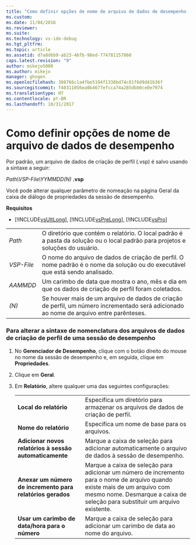 ```yaml
---
title: "Como definir opções de nome de arquivo de dados de desempenho | Microsoft Docs"
ms.custom: 
ms.date: 11/04/2016
ms.reviewer: 
ms.suite: 
ms.technology: vs-ide-debug
ms.tgt_pltfrm: 
ms.topic: article
ms.assetid: d7a8d6b9-ab23-46fb-98ed-774781157860
caps.latest.revision: "9"
author: mikejo5000
ms.author: mikejo
manager: ghogen
ms.openlocfilehash: 308766c1a4fbe5194f1330bd74c81f6d9d41b36f
ms.sourcegitcommit: f40311056ea0b4677efcca74a285dbb0ce0e7974
ms.translationtype: HT
ms.contentlocale: pt-BR
ms.lasthandoff: 10/31/2017
---
```

# <a name="how-to-set-performance-data-file-name-options"></a>Como definir opções de nome de arquivo de dados de desempenho
Por padrão, um arquivo de dados de criação de perfil (.vsp) é salvo usando a sintaxe a seguir:  
  
 *Path\VSP-File\YYMMDD(N)* **.vsp**  
  
 Você pode alterar qualquer parâmetro de nomeação na página Geral da caixa de diálogo de propriedades da sessão de desempenho.  
  
 **Requisitos**  
  
-   [!INCLUDE[vsUltLong](../code-quality/includes/vsultlong_md.md)], [!INCLUDE[vsPreLong](../code-quality/includes/vsprelong_md.md)], [!INCLUDE[vsPro](../code-quality/includes/vspro_md.md)]  
  
|||  
|-|-|  
|*Path*|O diretório que contém o relatório. O local padrão é a pasta da solução ou o local padrão para projetos e soluções do usuário.|  
|*VSP-File*|O nome do arquivo de dados de criação de perfil. O nome padrão é o nome da solução ou do executável que está sendo analisado.|  
|*AAMMDD*|Um carimbo de data que mostra o ano, mês e dia em que os dados de criação de perfil foram coletados.|  
|*(N)*|Se houver mais de um arquivo de dados de criação de perfil, um número incrementado será adicionado ao nome de arquivo entre parênteses.|  
  
### <a name="to-change-the-naming-syntax-of-the-profiling-data-files-of-a-performance-session"></a>Para alterar a sintaxe de nomenclatura dos arquivos de dados de criação de perfil de uma sessão de desempenho  
  
1.  No **Gerenciador de Desempenho**, clique com o botão direito do mouse no nome da sessão de desempenho e, em seguida, clique em **Propriedades**.  
  
2.  Clique em **Geral**.  
  
3.  Em **Relatório**, altere qualquer uma das seguintes configurações:  
  
    |||  
    |-|-|  
    |**Local do relatório**|Especifica um diretório para armazenar os arquivos de dados de criação de perfil.|  
    |**Nome do relatório**|Especifica um nome de base para os arquivos.|  
    |**Adicionar novos relatórios à sessão automaticamente**|Marque a caixa de seleção para adicionar automaticamente o arquivo de dados à sessão de desempenho.|  
    |**Anexar um número de incremento para relatórios gerados**|Marque a caixa de seleção para adicionar um número de incremento para o nome de arquivo quando existe mais de um arquivo com mesmo nome. Desmarque a caixa de seleção para substituir um arquivo existente.|  
    |**Usar um carimbo de data/hora para o número**|Marque a caixa de seleção para adicionar um carimbo de data ao nome do arquivo.|